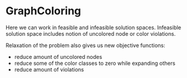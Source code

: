# GraphColoring

Here we can work in feasible and infeasible solution spaces. Infeasible solution space includes notion of uncolored node or color violations.

Relaxation of the problem also gives us new objective functions:
* reduce amount of uncolored nodes
* reduce some of the color classes to zero while expanding others
* reduce amount of violations
